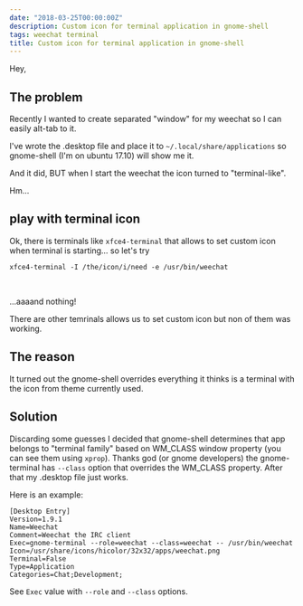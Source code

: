 ```yaml
---
date: "2018-03-25T00:00:00Z"
description: Custom icon for terminal application in gnome-shell
tags: weechat terminal
title: Custom icon for terminal application in gnome-shell
---
```


Hey,

## The problem

Recently I wanted to create separated "window" for my weechat
so I can easily alt-tab to it.

I've wrote the .desktop file and place it to `~/.local/share/applications` so
gnome-shell (I'm on ubuntu 17.10) will show me it.

And it did, BUT when I start the weechat the icon turned to "terminal-like".

Hm...

## play with terminal icon

Ok, there is terminals like `xfce4-terminal` that allows to set custom icon
when terminal is starting... so let's try

```
xfce4-terminal -I /the/icon/i/need -e /usr/bin/weechat
```
<br/>

...aaaand nothing!

There are other temrinals allows us to set custom icon but non of them was working.

## The reason

It turned out the gnome-shell overrides everything it thinks is a terminal with the icon from theme currently used.

## Solution

Discarding some guesses I decided that gnome-shell determines that app belongs to "terminal family" based on WM\_CLASS
window property (you can see them using `xprop`). Thanks god (or gnome developers) the gnome-terminal has `--class` option
that overrides the WM\_CLASS property. After that my .desktop file just works.

Here is an example:

```
[Desktop Entry]
Version=1.9.1
Name=Weechat
Comment=Weechat the IRC client
Exec=gnome-terminal --role=weechat --class=weechat -- /usr/bin/weechat
Icon=/usr/share/icons/hicolor/32x32/apps/weechat.png
Terminal=False
Type=Application
Categories=Chat;Development;
```

See `Exec` value with `--role` and `--class` options.
